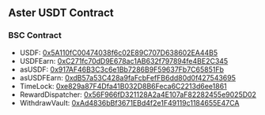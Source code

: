 ## Aster USDT Contract

### BSC Contract
- USDF: [0x5A110fC00474038f6c02E89C707D638602EA44B5](https://bscscan.com/address/0x5A110fC00474038f6c02E89C707D638602EA44B5#code)
- USDFEarn: [0xC271fc70dD9E678ac1AB632f797894fe4BE2C345](https://bscscan.com/address/0xC271fc70dD9E678ac1AB632f797894fe4BE2C345#code)
- asUSDF: [0x917AF46B3C3c6e1Bb7286B9F59637Fb7C65851Fb](https://bscscan.com/address/0x917AF46B3C3c6e1Bb7286B9F59637Fb7C65851Fb#code)
- asUSDFEarn: [0xdB57a53C428a9faFcbFefFB6dd80d0f427543695](https://bscscan.com/address/0xdB57a53C428a9faFcbFefFB6dd80d0f427543695#code)
- TimeLock: [0xe829a87F4Dfa41B032D8B6Feca6C2213d6ee1861](https://bscscan.com/address/0xe829a87F4Dfa41B032D8B6Feca6C2213d6ee1861#code)
- RewardDispatcher: [0x56F966fD321128A2a4E107aF82282455e9025D02](https://bscscan.com/address/0x56F966fD321128A2a4E107aF82282455e9025D02#code)
- WithdrawVault: [0xAd4836bBf3671EBd4f2e1F49119c1184655E47CA](https://bscscan.com/address/0xAd4836bBf3671EBd4f2e1F49119c1184655E47CA#code)